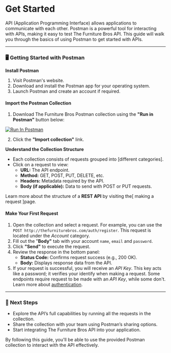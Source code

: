 # Get Started

API (Application Programming Interface) allows applications to communicate with each other. Postman is a powerful tool for interacting with APIs, making it easy to test The Furniture Bros API. This guide will walk you through the basics of using Postman to get started with APIs.&#x20;

---

### 🖥️ **Getting Started with Postman**

**Install Postman**

1. Visit Postman's website.
2. Download and install the Postman app for your operating system.
3. Launch Postman and create an account if required.

#### **Import the Postman Collection**

1. Download The Furniture Bros Postman collection using the **"Run in Postman"** button below:

[![Run In Postman](https://run.pstmn.io/button.svg)](https://god.gw.postman.com/run-collection/40166625-6cbe30e8-5760-4132-9411-55a3fa300d77?action=collection%2Ffork&source=rip_markdown&collection-url=entityId%3D40166625-6cbe30e8-5760-4132-9411-55a3fa300d77%26entityType%3Dcollection%26workspaceId%3D7fcc6d1e-d254-4162-98bf-8e40f5113547)

2. Click the **"Import collection"** link.&#x20;

**Understand the Collection Structure**

- Each collection consists of requests grouped into [different categories].
- Click on a request to view:
  - **URL:** The API endpoint.
  - **Method:** GET, POST, PUT, DELETE, etc.
  - **Headers:** Metadata required by the API.
  - **Body (if applicable):** Data to send with POST or PUT requests.

Learn more about the structure of a **REST API** by visiting the[ making a request ]page.

#### **Make Your First Request**

1. Open the collection and select a request. For example, you can use the `POST http://thefurniturebros.com/auth/register`. This request is located under the _Account_ category.&#x20;
2. Fill out the "**Body"** tab with your account `name`, `email` and `password`.
3. Click **"Send"** to execute the request.
4. Review the response in the bottom panel:
   - **Status Code:** Confirms request success (e.g., 200 OK).
   - **Body:** Displays response data from the API.
5. If your request is successful, you will receive an _API Key_. This key acts like a password; it verifies your identify when making a request. Some endpoints require request to be made with an _API Key_, while some don't. Learn more about [authentication](authentication.md).

---

### 🦶 **Next Steps**

- Explore the API’s full capabilities by running all the requests in the collection.
- Share the collection with your team using Postman’s sharing options.
- Start integrating The Furniture Bros API into your application.&#x20;

By following this guide, you'll be able to use the provided Postman collection to interact with the API effectively.
